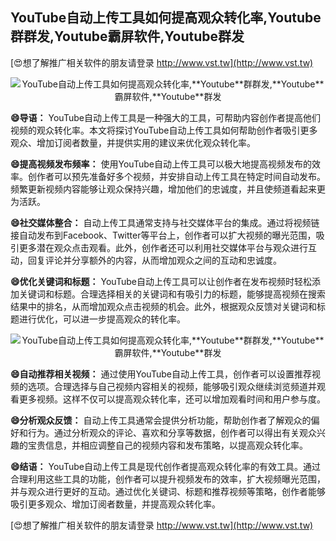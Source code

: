 ## **YouTube自动上传工具如何提高观众转化率,**Youtube**群群发,**Youtube**霸屏软件,**Youtube**群发**

[😍想了解推广相关软件的朋友请登录 http://www.vst.tw](http://www.vst.tw)

 <center><img src="https://vst.tw/MP4/tuiguang/png/1.png" alt="YouTube自动上传工具如何提高观众转化率,**Youtube**群群发,**Youtube**霸屏软件,**Youtube**群发"></center>

**😄导语：**
YouTube自动上传工具是一种强大的工具，可帮助内容创作者提高他们视频的观众转化率。本文将探讨YouTube自动上传工具如何帮助创作者吸引更多观众、增加订阅者数量，并提供实用的建议来优化观众转化率。

**😄提高视频发布频率：**
使用YouTube自动上传工具可以极大地提高视频发布的效率。创作者可以预先准备好多个视频，并安排自动上传工具在特定时间自动发布。频繁更新视频内容能够让观众保持兴趣，增加他们的忠诚度，并且使频道看起来更为活跃。

**😄社交媒体整合：**
自动上传工具通常支持与社交媒体平台的集成。通过将视频链接自动发布到Facebook、Twitter等平台上，创作者可以扩大视频的曝光范围，吸引更多潜在观众点击观看。此外，创作者还可以利用社交媒体平台与观众进行互动，回复评论并分享额外的内容，从而增加观众之间的互动和忠诚度。

**😄优化关键词和标题：**
YouTube自动上传工具可以让创作者在发布视频时轻松添加关键词和标题。合理选择相关的关键词和有吸引力的标题，能够提高视频在搜索结果中的排名，从而增加观众点击视频的机会。此外，根据观众反馈对关键词和标题进行优化，可以进一步提高观众的转化率。

 <center><img src="https://vst.tw/MP4/tuiguang/png/2.png" alt="YouTube自动上传工具如何提高观众转化率,**Youtube**群群发,**Youtube**霸屏软件,**Youtube**群发"></center>

**😄自动推荐相关视频：**
通过使用YouTube自动上传工具，创作者可以设置推荐视频的选项。合理选择与自己视频内容相关的视频，能够吸引观众继续浏览频道并观看更多视频。这样不仅可以提高观众转化率，还可以增加观看时间和用户参与度。

**😄分析观众反馈：**
自动上传工具通常会提供分析功能，帮助创作者了解观众的偏好和行为。通过分析观众的评论、喜欢和分享等数据，创作者可以得出有关观众兴趣的宝贵信息，并相应调整自己的视频内容和发布策略，以提高观众转化率。

**😄结语：**
YouTube自动上传工具是现代创作者提高观众转化率的有效工具。通过合理利用这些工具的功能，创作者可以提升视频发布的效率，扩大视频曝光范围，并与观众进行更好的互动。通过优化关键词、标题和推荐视频等策略，创作者能够吸引更多观众、增加订阅者数量，并提高观众转化率。

[😍想了解推广相关软件的朋友请登录 http://www.vst.tw](http://www.vst.tw)



